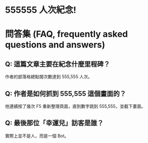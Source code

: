 # 555555 人次紀念!

# 問答集 (FAQ, frequently asked questions and answers)

## Q: 這篇文章主要在紀念什麼里程碑？
作者的部落格總點閱次數達到 555,555 人次。

## Q: 作者是如何抓到 555,555 這個畫面的？
他連續按了幾次 F5 重新整理頁面，直到數字跳到 555,555，並截下畫面。

## Q: 最後那位「幸運兒」訪客是誰？
實際上並不是人，而是一個 Bot。